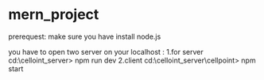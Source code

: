 # mern_project
prerequest:
make sure you have install node.js

you have to open two server on your localhost :
1.for server cd:\celloint_server> npm run dev
2.client cd:\celloint_server\cellpoint> npm start

